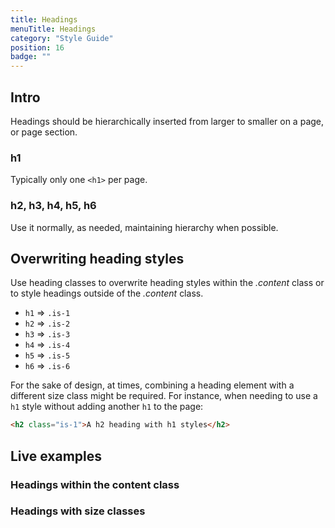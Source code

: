 ```yaml
---
title: Headings
menuTitle: Headings
category: "Style Guide"
position: 16
badge: ""
---
```


## Intro

Headings should be hierarchically inserted from larger to smaller on a page, or page section.

### h1

Typically only one `<h1>` per page.

### h2, h3, h4, h5, h6

Use it normally, as needed, maintaining hierarchy when possible.

## Overwriting heading styles

Use heading classes to overwrite heading styles within the _.content_ class or to style headings outside of the _.content_ class.

- `h1` &DoubleRightArrow; `.is-1`
- `h2` &DoubleRightArrow; `.is-2`
- `h3` &DoubleRightArrow; `.is-3`
- `h4` &DoubleRightArrow; `.is-4`
- `h5` &DoubleRightArrow; `.is-5`
- `h6` &DoubleRightArrow; `.is-6`

For the sake of design, at times, combining a heading element with a different size class might be required. For instance, when needing to use a `h1` style without adding another `h1` to the page:

```html
<h2 class="is-1">A h2 heading with h1 styles</h2>
```

## Live examples

### Headings within the content class

<example name="Headings1" height="500"></example>

### Headings with size classes

<example name="Headings2" height="500"></example>

